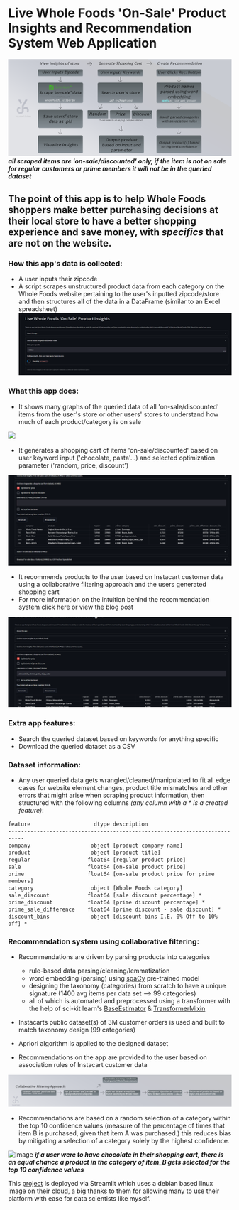 # Live Whole Foods 'On-Sale' Product Insights and Recommendation System Web Application

![](https://raw.githubusercontent.com/YoussefSultan/WholeFoods-Datascraping-Project-Deployment/main/visuals/wf_app_visual.png)
***all scraped items are 'on-sale/discounted' only, if the item is not on sale for regular customers or prime members it will not be in the queried dataset***

## The point of this app is to help Whole Foods shoppers make better purchasing decisions at their local store to have a better shopping experience and save money, with *specifics* that are not on the website.

### How this app's data is collected:
- A user inputs their zipcode
- A script scrapes unstructured product data from each category on the Whole Foods website pertaining to the user's inputted zipcode/store and then structures all of the data in a DataFrame (similar to an Excel spreadsheet)
![](https://raw.githubusercontent.com/YoussefSultan/WholeFoods-Datascraping-Project-Deployment/main/visuals/scrape_animation.gif)
### What this app does: 

- It shows many graphs of the queried data of all 'on-sale/discounted' items from the user's store or other users' stores to understand how much of each product/category is on sale 

![](https://raw.githubusercontent.com/YoussefSultan/WholeFoods-Datascraping-Project-Deployment/main/visuals/query_animation.gif)

- It generates a shopping cart of items 'on-sale/discounted' based on user keyword input ('chocolate, pasta'...) and selected optimization parameter ('random, price, discount') 

![](https://raw.githubusercontent.com/YoussefSultan/WholeFoods-Datascraping-Project-Deployment/main/visuals/generate_cart.gif)

- It recommends products to the user based on Instacart customer data using a collaborative filtering approach and the users generated shopping cart
- For more information on the intuition behind the recommendation system click here or view the blog post

![](https://raw.githubusercontent.com/YoussefSultan/WholeFoods-Datascraping-Project-Deployment/main/visuals/recommend.gif)

### Extra app features:

- Search the queried dataset based on keywords for anything specific
- Download the queried dataset as a CSV

### Dataset information:

- Any user queried data gets wrangled/cleaned/manipulated to fit all edge cases for website element changes, product title mismatches and other errors that might arise when scraping product information, then structured with the following columns *(any column with a * is a created feature)*:
```
feature                    dtype description
---------------------------------------------------------------------------
company                   object [product company name]
product                   object [product title]
regular                  float64 [regular product price]
sale                     float64 [on-sale product price] 
prime                    float64 [on-sale product price for prime members]
category                  object [Whole Foods category]
sale_discount            float64 [sale discount percentage] *
prime_discount           float64 [prime discount percentage] *
prime_sale_difference    float64 [prime discount - sale discount] *
discount_bins             object [discount bins I.E. 0% Off to 10% off] *
```
### Recommendation system using collaborative filtering:
- Recommendations are driven by parsing products into categories 
  - rule-based data parsing/cleaning/lemmatization
  - word embedding (parsing) using [spaCy](https://spacy.io/) pre-trained model
  - designing the taxonomy (categories) from scratch to have a unique signature (1400 avg items per data set --> 99 categories)
  - all of which is automated and preprocessed using a transformer with the help of sci-kit learn's [BaseEstimator](http://scikit-learn.org/stable/modules/generated/sklearn.base.BaseEstimator.html) & [TransformerMixin](https://scikit-learn.org/stable/modules/generated/sklearn.base.TransformerMixin.html) 
 
- Instacarts public dataset(s) of 3M customer orders is used and built to match taxonomy design (99 categories)
- Apriori algorithm is applied to the designed dataset
- Recommendations on the app are provided to the user based on association rules of Instacart customer data

![](https://raw.githubusercontent.com/YoussefSultan/WholeFoods-Datascraping-Project-Deployment/main/visuals/wf_cf_visual.png)

- Recommendations are based on a random selection of a category within the top 10 confidence values (measure of the percentage of times that item B is purchased, given that item A was purchased.) this reduces bias by mitigating a selection of a category solely by the highest confidence. 

![image](https://user-images.githubusercontent.com/89711840/157573260-1ba0970f-8185-4b8d-84d4-650877915982.png)
***if a user were to have chocolate in their shopping cart, there is an equal chance a product in the category of item_B gets selected for the top 10 confidence values***


This [project](https://share.streamlit.io/youssefsultan/wholefoods-datascraping-project-deployment/main/Deployment/streamlit_app.py) is deployed via Streamlit which uses a debian based linux image on their cloud, a big thanks to them for allowing many to use their platform with ease for data scientists like myself.


